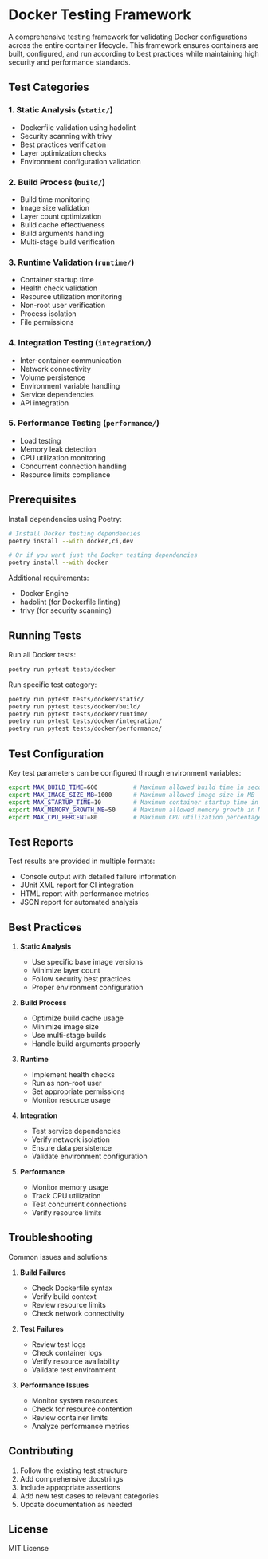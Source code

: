 # Docker Testing Framework

A comprehensive testing framework for validating Docker configurations across the entire container lifecycle. This framework ensures containers are built, configured, and run according to best practices while maintaining high security and performance standards.

## Test Categories

### 1. Static Analysis (`static/`)

- Dockerfile validation using hadolint
- Security scanning with trivy
- Best practices verification
- Layer optimization checks
- Environment configuration validation

### 2. Build Process (`build/`)

- Build time monitoring
- Image size validation
- Layer count optimization
- Build cache effectiveness
- Build arguments handling
- Multi-stage build verification

### 3. Runtime Validation (`runtime/`)

- Container startup time
- Health check validation
- Resource utilization monitoring
- Non-root user verification
- Process isolation
- File permissions

### 4. Integration Testing (`integration/`)

- Inter-container communication
- Network connectivity
- Volume persistence
- Environment variable handling
- Service dependencies
- API integration

### 5. Performance Testing (`performance/`)

- Load testing
- Memory leak detection
- CPU utilization monitoring
- Concurrent connection handling
- Resource limits compliance

## Prerequisites

Install dependencies using Poetry:

```bash
# Install Docker testing dependencies
poetry install --with docker,ci,dev

# Or if you want just the Docker testing dependencies
poetry install --with docker
```

Additional requirements:

- Docker Engine
- hadolint (for Dockerfile linting)
- trivy (for security scanning)

## Running Tests

Run all Docker tests:

```bash
poetry run pytest tests/docker
```

Run specific test category:

```bash
poetry run pytest tests/docker/static/
poetry run pytest tests/docker/build/
poetry run pytest tests/docker/runtime/
poetry run pytest tests/docker/integration/
poetry run pytest tests/docker/performance/
```

## Test Configuration

Key test parameters can be configured through environment variables:

```bash
export MAX_BUILD_TIME=600          # Maximum allowed build time in seconds
export MAX_IMAGE_SIZE_MB=1000      # Maximum allowed image size in MB
export MAX_STARTUP_TIME=10         # Maximum container startup time in seconds
export MAX_MEMORY_GROWTH_MB=50     # Maximum allowed memory growth in MB
export MAX_CPU_PERCENT=80          # Maximum CPU utilization percentage
```

## Test Reports

Test results are provided in multiple formats:

- Console output with detailed failure information
- JUnit XML report for CI integration
- HTML report with performance metrics
- JSON report for automated analysis

## Best Practices

1. **Static Analysis**

   - Use specific base image versions
   - Minimize layer count
   - Follow security best practices
   - Proper environment configuration

2. **Build Process**

   - Optimize build cache usage
   - Minimize image size
   - Use multi-stage builds
   - Handle build arguments properly

3. **Runtime**

   - Implement health checks
   - Run as non-root user
   - Set appropriate permissions
   - Monitor resource usage

4. **Integration**

   - Test service dependencies
   - Verify network isolation
   - Ensure data persistence
   - Validate environment configuration

5. **Performance**
   - Monitor memory usage
   - Track CPU utilization
   - Test concurrent connections
   - Verify resource limits

## Troubleshooting

Common issues and solutions:

1. **Build Failures**

   - Check Dockerfile syntax
   - Verify build context
   - Review resource limits
   - Check network connectivity

2. **Test Failures**

   - Review test logs
   - Check container logs
   - Verify resource availability
   - Validate test environment

3. **Performance Issues**
   - Monitor system resources
   - Check for resource contention
   - Review container limits
   - Analyze performance metrics

## Contributing

1. Follow the existing test structure
2. Add comprehensive docstrings
3. Include appropriate assertions
4. Add new test cases to relevant categories
5. Update documentation as needed

## License

MIT License
